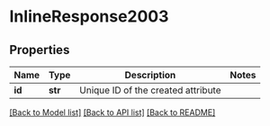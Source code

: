 # InlineResponse2003

## Properties
Name | Type | Description | Notes
------------ | ------------- | ------------- | -------------
**id** | **str** | Unique ID of the created attribute | 

[[Back to Model list]](../README.md#documentation-for-models) [[Back to API list]](../README.md#documentation-for-api-endpoints) [[Back to README]](../README.md)


